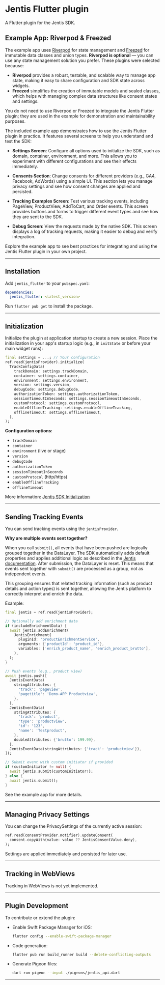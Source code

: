 # Jentis Flutter plugin

A Flutter plugin for the Jentis SDK.

## Example App: Riverpod & Freezed

The example app uses [Riverpod](https://riverpod.dev/) for state management and [Freezed](https://pub.dev/packages/freezed) for immutable data classes and union types. **Riverpod is optional** — you can use any state management solution you prefer. These plugins were selected because:

- **Riverpod** provides a robust, testable, and scalable way to manage app state, making it easy to share configuration and SDK state across widgets.
- **Freezed** simplifies the creation of immutable models and sealed classes, which helps with managing complex data structures like consent states and settings.

You do not need to use Riverpod or Freezed to integrate the Jentis Flutter plugin; they are used in the example for demonstration and maintainability purposes.

The included example app demonstrates how to use the Jentis Flutter plugin in practice. It features several screens to help you understand and test the SDK:

- **Settings Screen**: Configure all options used to initialize the SDK, such as domain, container, environment, and more. This allows you to experiment with different configurations and see their effects immediately.

- **Consents Section**: Change consents for different providers (e.g., GA4, Facebook, AdWords) using a simple UI. This section lets you manage privacy settings and see how consent changes are applied and persisted.

- **Tracking Examples Screen**: Test various tracking events, including PageView, ProductView, AddToCart, and Order events. This screen provides buttons and forms to trigger different event types and see how they are sent to the SDK.

- **Debug Screen**: View the requests made by the native SDK. This screen displays a log of tracking requests, making it easier to debug and verify integration.

Explore the example app to see best practices for integrating and using the Jentis Flutter plugin in your own project.

---

## Installation

Add `jentis_flutter` to your `pubspec.yaml`:

```yaml
dependencies:
  jentis_flutter: <latest_version>
```

Run `flutter pub get` to install the package.

---

## Initialization

Initialize the plugin at application startup to create a new session. Place the initialization in your app's startup logic (e.g., in `initState` or before your main widget runs):

```dart
final settings = ...; // Your configuration
ref.read(jentisProvider).initialize(
  TrackConfigData(
    trackDomain: settings.trackDomain,
    container: settings.container,
    environment: settings.environment,
    version: settings.version,
    debugCode: settings.debugCode,
    authorizationToken: settings.authorizationToken,
    sessionTimeoutInSeconds: settings.sessionTimeoutInSeconds,
    customProtocol: settings.customProtocol,
    enableOfflineTracking: settings.enableOfflineTracking,
    offlineTimeout: settings.offlineTimeout,
  ),
);
```

**Configuration options:**

- `trackDomain`
- `container`
- `environment` (live or stage)
- `version`
- `debugCode`
- `authorizationToken`
- `sessionTimeoutInSeconds`
- `customProtocol` (http/https)
- `enableOfflineTracking`
- `offlineTimeout`

More information: [Jentis SDK Initialization](https://docs.jentis.com/documentation/tracking-data-from-the-app-sdk-to-jentis-how-it-wo#AppTracking:GettingStarted-InitializetheJENTISAppSDK)

---

## Sending Tracking Events

You can send tracking events using the `jentisProvider`.

**Why are multiple events sent together?**

When you call `submit()`, all events that have been pushed are logically grouped together in the DataLayer. The SDK automatically adds default properties and applies additional logic as described in the [Jentis documentation](https://docs.jentis.com/documentation/jentis-app-tracking-how-to-use-app-sdk-data-in-jen#AppTracking:UsingyourappdataintheJENTISPlatform-JENTISSDKdefaultproperties). After submission, the DataLayer is reset. This means that events sent together with `submit()` are processed as a group, not as independent events.

This grouping ensures that related tracking information (such as product details and action types) is sent together, allowing the Jentis platform to correctly interpret and enrich the data.

Example:

```dart
final jentis = ref.read(jentisProvider);

// Optionally add enrichment data
if (includeEnrichmentData) {
  await jentis.addEnrichment(
    JentisEnrichment(
      pluginId: 'productEnrichmentService',
      arguments: {'productId': 'product_id'},
      variables: ['enrich_product_name', 'enrich_product_brutto'],
    ),
  );
}

// Push events (e.g., product view)
await jentis.push([
  JentisEventData(
    stringAttributes: {
      'track': 'pageview',
      'pagetitle': 'Demo-APP Productview',
    },
  ),
  JentisEventData(
    stringAttributes: {
      'track': 'product',
      'type': 'productview',
      'id': '123',
      'name': 'Testproduct',
    },
    doubleAttributes: {'brutto': 199.99},
  ),
  JentisEventData(stringAttributes: {'track': 'productview'}),
]);

// Submit event with custom initiator if provided
if (customInitiator != null) {
  await jentis.submit(customInitiator!);
} else {
  await jentis.submit();
}
```

See the example app for more details.

---

## Managing Privacy Settings

You can change the PrivacySettings of the currently active session:

```dart
ref.read(consentProvider.notifier).updateConsent(
  consent.copyWith(value: value ?? JentisConsentValue.deny),
);
```

Settings are applied immediately and persisted for later use.

---

## Tracking in WebViews

Tracking in WebViews is not yet implemented.

---

## Plugin Development

To contribute or extend the plugin:

- Enable Swift Package Manager for iOS:

  ```sh
  flutter config --enable-swift-package-manager
  ```

- Code generation:

  ```sh
  flutter pub run build_runner build --delete-conflicting-outputs
  ```

- Generate Pigeon files:

  ```sh
  dart run pigeon --input ./pigeons/jentis_api.dart
  ```

---
